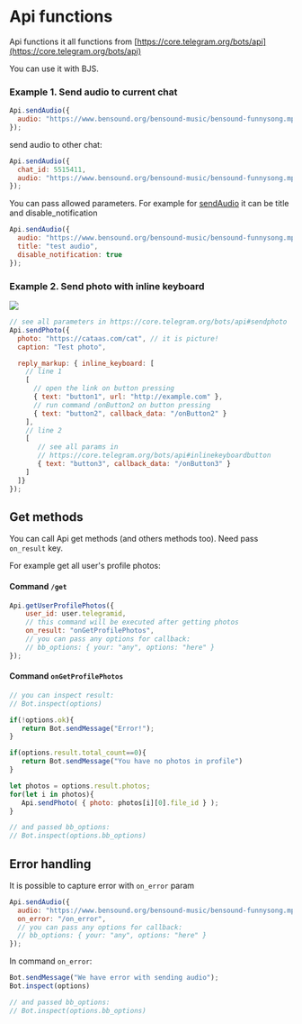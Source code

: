 # Api functions

Api functions it all functions from [https://core.telegram.org/bots/api](https://core.telegram.org/bots/api)

You can use it with BJS.&#x20;

### **Example 1.** Send audio to current chat

```javascript
Api.sendAudio({
  audio: "https://www.bensound.org/bensound-music/bensound-funnysong.mp3"
});
```

send audio to other chat:&#x20;

```javascript
Api.sendAudio({
  chat_id: 5515411,
  audio: "https://www.bensound.org/bensound-music/bensound-funnysong.mp3"
});
```



You can pass allowed parameters. For example for [sendAudio](https://core.telegram.org/bots/api#sendaudio) it can be title and disable\_notification

```javascript
Api.sendAudio({
  audio: "https://www.bensound.org/bensound-music/bensound-funnysong.mp3"
  title: "test audio",
  disable_notification: true
});
```

### **Example 2.** Send photo with inline keyboard

![](../.gitbook/assets/image.png)

```javascript
// see all parameters in https://core.telegram.org/bots/api#sendphoto
Api.sendPhoto({
  photo: "https://cataas.com/cat", // it is picture!
  caption: "Test photo",

  reply_markup: { inline_keyboard: [
    // line 1
    [
      // open the link on button pressing
      { text: "button1", url: "http://example.com" },
      // run command /onButton2 on button pressing
      { text: "button2", callback_data: "/onButton2" }
    ],
    // line 2
    [
       // see all params in
       // https://core.telegram.org/bots/api#inlinekeyboardbutton
       { text: "button3", callback_data: "/onButton3" }
    ]
  ]}
});
```

## Get methods

You can call Api get methods (and others methods too). Need pass `on_result` key.&#x20;

For example get all user's profile photos:

#### Command `/get`

```javascript
Api.getUserProfilePhotos({
    user_id: user.telegramid,
    // this command will be executed after getting photos
    on_result: "onGetProfilePhotos",
    // you can pass any options for callback:
    // bb_options: { your: "any", options: "here" }
});
```

####

#### Command `onGetProfilePhotos`

```javascript
// you can inspect result:
// Bot.inspect(options) 

if(!options.ok){
   return Bot.sendMessage("Error!");
}

if(options.result.total_count==0){
   return Bot.sendMessage("You have no photos in profile")
}

let photos = options.result.photos;
for(let i in photos){
   Api.sendPhoto( { photo: photos[i][0].file_id } );
}

// and passed bb_options:
// Bot.inspect(options.bb_options)
```

## Error handling

It is possible to capture error with `on_error` param

```javascript
Api.sendAudio({
  audio: "https://www.bensound.org/bensound-music/bensound-funnysong.mp3",
  on_error: "/on_error",
  // you can pass any options for callback:
  // bb_options: { your: "any", options: "here" }
});
```

In command `on_error`:

```javascript
Bot.sendMessage("We have error with sending audio");
Bot.inspect(options)

// and passed bb_options:
// Bot.inspect(options.bb_options)
```
